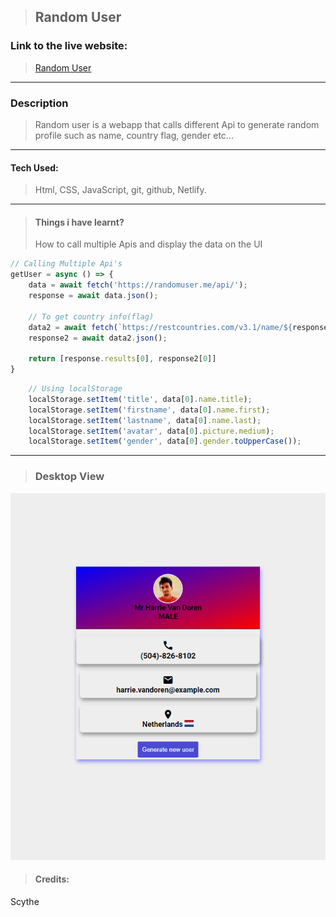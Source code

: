 > ## Random User


### Link to the live website:
>[Random User](https://devrandomuser.netlify.app/ "randomuser live site")
___

### Description 
>Random user is a webapp that calls different Api to generate random profile such as name, country flag, gender etc...
____

#### Tech Used:
 >Html, CSS, JavaScript, git, github, Netlify.
___

> #### Things i have learnt? 
> How to call multiple Apis and display the data on the UI
```JavaScript
// Calling Multiple Api's
getUser = async () => {
    data = await fetch('https://randomuser.me/api/');
    response = await data.json();

    // To get country info(flag)
    data2 = await fetch(`https://restcountries.com/v3.1/name/${response.results[0].location.country}`);
    response2 = await data2.json();

    return [response.results[0], response2[0]]
}
```

```JavaScript
    // Using localStorage
    localStorage.setItem('title', data[0].name.title);
    localStorage.setItem('firstname', data[0].name.first);
    localStorage.setItem('lastname', data[0].name.last);
    localStorage.setItem('avatar', data[0].picture.medium);
    localStorage.setItem('gender', data[0].gender.toUpperCase());

```
---

> ### Desktop View
![ SS](randomuserSS.png "Desktop View")


> #### Credits: 
Scythe
